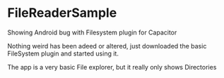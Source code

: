 # FileReaderSample
Showing Android bug with Filesystem plugin for Capacitor

Nothing weird has been adeed or altered, just downloaded the basic FileSystem plugin and started using it.

The app is a very basic File explorer, but it really only shows Directories

